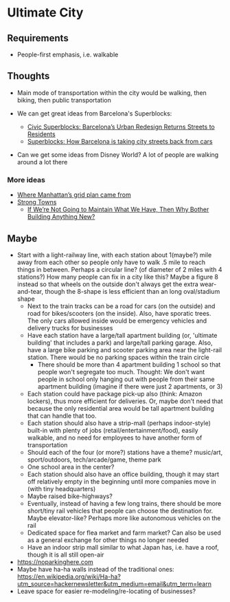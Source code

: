# Ultimate City


## Requirements
- People-first emphasis, i.e. walkable


## Thoughts
- Main mode of transportation within the city would be walking, then biking, then public transportation

- We can get great ideas from Barcelona's Superblocks:
    - [Civic Superblocks: Barcelona’s Urban Redesign Returns Streets to Residents](https://99percentinvisible.org/article/civic-superblocks-barcelonas-urban-redesign-returns-streets-residents/)
    - [Superblocks: How Barcelona is taking city streets back from cars](https://www.youtube.com/watch?v=ZORzsubQA_M)
- Can we get some ideas from Disney World? A lot of people are walking around a lot there

### More ideas
- [Where Manhattan’s grid plan came from](https://www.youtube.com/watch?v=QaIOfgz8FVY)
- [Strong Towns](https://www.strongtowns.org/stmedia)
  - [If We’re Not Going to Maintain What We Have, Then Why Bother Building Anything New?](https://www.strongtowns.org/journal/2019/12/12/if-were-not-going-to-maintain-what-we-have-then-why-bother-building-anything-new)
  
  
  
## Maybe
- Start with a light-railway line, with each station about 1(maybe?) mile away from each other so people only have to walk .5 mile to reach things in between. Perhaps a circular line? (of diameter of 2 miles with 4 stations?) How many people can fix in a city like this? Maybe a figure 8 instead so that wheels on the outside don't always get the extra wear-and-tear, though the 8-shape is less efficient than an long oval/stadium shape
    - Next to the train tracks can be a road for cars (on the outside) and road for bikes/scooters (on the inside). Also, have sporatic trees. The only cars allowed inside would be emergency vehicles and delivery trucks for businesses
    - Have each station have a large/tall apartment building (or, 'ultimate building' that includes a park) and large/tall parking garage. Also, have a large bike parking and scooter parking area near the light-rail station. There would be no parking spaces within the train circle
        - There should be more than 4 apartment building 1 school so that people won't segregate too much. Thought: We don't want people in school only hanging out with people from their same apartment building (imagine if there were just 2 apartments, or 3)
    - Each station could have package pick-up also (think: Amazon lockers), thus more efficient for deliveries. Or, maybe don't need that because the only residential area would be tall apartment building that can handle that too.
    - Each station should also have a strip-mall (perhaps indoor-style) built-in with plenty of jobs (retail/entertainment/food), easily walkable, and no need for employees to have another form of transportation
    - Should each of the four (or more?) stations have a theme? music/art, sport/outdoors, tech/arcade/game, theme park
    - One school area in the center?  
    - Each station should also have an office building, though it may start off relatively empty in the beginning until more companies move in (with tiny headquarters)
    - Maybe raised bike-highways?
    - Eventually, instead of having a few long trains, there should be more short/tiny rail vehicles that people can choose the destination for. Maybe elevator-like? Perhaps more like autonomous vehicles on the rail
    - Dedicated space for flea market and farm market? Can also be used as a general exchange for other things no longer needed
    - Have an indoor strip mall similar to what Japan has, i.e. have a roof, though it is all still open-air
- https://noparkinghere.com
- Maybe have ha-ha walls instead of the traditional ones: https://en.wikipedia.org/wiki/Ha-ha?utm_source=hackernewsletter&utm_medium=email&utm_term=learn
- Leave space for easier re-modeling/re-locating of businesses?



